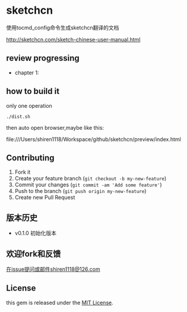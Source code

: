 # sketchcn

使用tocmd_config命令生成sketchcn翻译的文档

http://sketchcn.com/sketch-chinese-user-manual.html

## review progressing

- chapter 1:


## how to build it

only one operation

	./dist.sh
	
then auto open browser,maybe like this:

file:///Users/shiren1118/Workspace/github/sketchcn/preview/index.html


## Contributing

1. Fork it
2. Create your feature branch (`git checkout -b my-new-feature`)
3. Commit your changes (`git commit -am 'Add some feature'`)
4. Push to the branch (`git push origin my-new-feature`)
5. Create new Pull Request

## 版本历史

- v0.1.0 初始化版本 


## 欢迎fork和反馈

在issue提问或邮件shiren1118@126.com

## License

this gem is released under the [MIT License](http://www.opensource.org/licenses/MIT).
